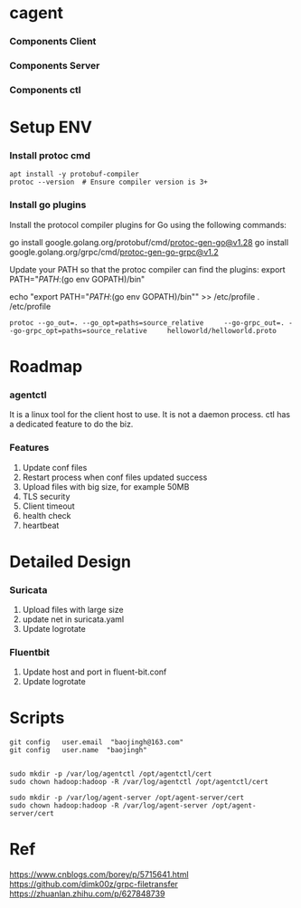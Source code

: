 # cagent

### Components Client


### Components Server


### Components ctl



# Setup ENV
### Install protoc cmd
```
apt install -y protobuf-compiler
protoc --version  # Ensure compiler version is 3+
```
### Install go plugins
Install the protocol compiler plugins for Go using the following commands:

go install google.golang.org/protobuf/cmd/protoc-gen-go@v1.28
go install google.golang.org/grpc/cmd/protoc-gen-go-grpc@v1.2

Update your PATH so that the protoc compiler can find the plugins:
export PATH="$PATH:$(go env GOPATH)/bin"

echo "export PATH="$PATH:$(go env GOPATH)/bin"" >> /etc/profile
. /etc/profile

```
protoc --go_out=. --go_opt=paths=source_relative     --go-grpc_out=. --go-grpc_opt=paths=source_relative     helloworld/helloworld.proto
```

# Roadmap
### agentctl
It is a linux tool for the client host to use.
It is not a daemon process.
ctl has a dedicated feature to do the biz.

### Features
1. Update conf files
2. Restart process when conf files updated success
3. Upload files with big size, for example 50MB
4. TLS security
5. Client timeout
6. health check
7. heartbeat



# Detailed Design
### Suricata
1. Upload files with large size
2. update net in suricata.yaml
3. Update logrotate

### Fluentbit
1. Update host and port in fluent-bit.conf
2. Update logrotate



# Scripts
```
git config   user.email  "baojingh@163.com"
git config   user.name  "baojingh"


sudo mkdir -p /var/log/agentctl /opt/agentctl/cert
sudo chown hadoop:hadoop -R /var/log/agentctl /opt/agentctl/cert

sudo mkdir -p /var/log/agent-server /opt/agent-server/cert
sudo chown hadoop:hadoop -R /var/log/agent-server /opt/agent-server/cert
```



# Ref
https://www.cnblogs.com/borey/p/5715641.html
https://github.com/dimk00z/grpc-filetransfer
https://zhuanlan.zhihu.com/p/627848739
